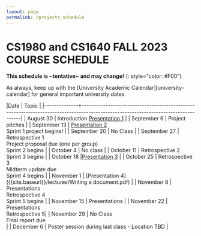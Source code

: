 ```yaml
---
layout: page
permalink: /projects_schedule
---
```


# CS1980 and CS1640 FALL 2023 COURSE SCHEDULE #

**This schedule is ~tentative~ and may change!**
{: style="color: #F00"}

As always, keep up with the [University Academic Calendar][university-calendar] for general important university dates.

|Date          | Topic                                                                                                                             |
|--------------+-----------------------------------------------------------------------------------------------------------------------------------|
| August 30  | Introduction    [Presentation 1]({{site.baseurl}}/lectures/Capstone_Lecture1.pdf) |
| September 6  | Project pitches     |
| September 13 |  [Presentation 2]({{site.baseurl}}/lectures/Capstone_Lecture2_RequirementsElicitation.pdf) <br> Sprint 1 project begins!     |
| September 20 | No Class  |
| September 27 | Retrospective 1 <br> Project proposal due (one per group)<br> Sprint 2 begins     |
| October 4   | No class                                                                |
| October 11    | Retrospective 2 <br>Sprint 3 begins   |
| October 18   |[Presentation 3]({{site.baseurl}}/lectures/lecture-on-presentations.pdf)   |
| October 25   |  Retrospective 3 <br> Midterm update due <br> Sprint 4 begins     |
| November 1   | [Presentation 4]({{site.baseurl}}/lectures/Writing a document.pdf)     |
| November 8  | Presentations <br> Retrospective 4 <br> Sprint 5 begins     |
| November 15  | Presentations  |
| November 22   | Presentations <br> Retrospective 5|
| November 29  | No Class <br> Final report due <br> |
| December 6  | Poster session during last class - Location TBD |
